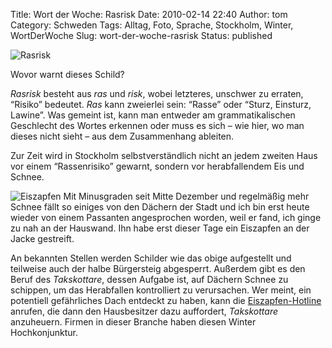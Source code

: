 Title: Wort der Woche: Rasrisk
Date: 2010-02-14 22:40
Author: tom
Category: Schweden
Tags: Alltag, Foto, Sprache, Stockholm, Winter, WortDerWoche
Slug: wort-der-woche-rasrisk
Status: published

![Rasrisk](http://www.fiket.de/pic/rasrisk2.jpg)

Wovor warnt dieses Schild?

*Rasrisk* besteht aus *ras* und *risk*, wobei letzteres, unschwer zu
erraten, “Risiko” bedeutet. *Ras* kann zweierlei sein: “Rasse” oder
“Sturz, Einsturz, Lawine”. Was gemeint ist, kann man entweder am
grammatikalischen Geschlecht des Wortes erkennen oder muss es sich – wie
hier, wo man dieses nicht sieht – aus dem Zusammenhang ableiten.

Zur Zeit wird in Stockholm selbstverständlich nicht an jedem zweiten
Haus vor einem “Rassenrisiko” gewarnt, sondern vor herabfallendem Eis
und Schnee.

![Eiszapfen](http://www.fiket.de/pic/rasrisk1.jpg) Mit Minusgraden seit
Mitte Dezember und regelmäßig mehr Schnee fällt so einiges von den
Dächern der Stadt und ich bin erst heute wieder von einem Passanten
angesprochen worden, weil er fand, ich ginge zu nah an der Hauswand. Ihn
habe erst dieser Tage ein Eiszapfen an der Jacke gestreift.

An bekannten Stellen werden Schilder wie das obige aufgestellt und
teilweise auch der halbe Bürgersteig abgesperrt. Außerdem gibt es den
Beruf des *Takskottare*, dessen Aufgabe ist, auf Dächern Schnee zu
schippen, um das Herabfallen kontrolliert zu verursachen. Wer meint, ein
potentiell gefährliches Dach entdeckt zu haben, kann die
[Eiszapfen-Hotline](http://www.istappstelefon.se/) anrufen, die dann den
Hausbesitzer dazu auffordert, *Takskottare* anzuheuern. Firmen in dieser
Branche haben diesen Winter Hochkonjunktur.


